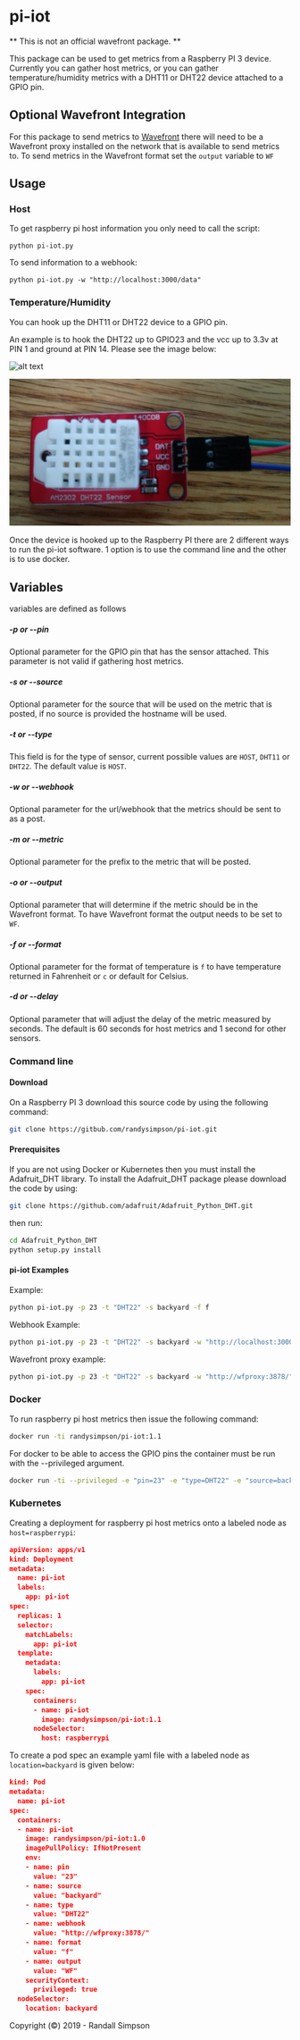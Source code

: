 # pi-iot

** This is not an official wavefront package. **

This package can be used to get metrics from a Raspberry PI 3 device.  Currently you can gather host metrics, or you can gather temperature/humidity metrics with a DHT11 or DHT22 device attached to a GPIO pin.

## Optional Wavefront Integration

For this package to send metrics to [Wavefront](https://wavefront.com) there will need to be a Wavefront proxy installed on the network that is available to send metrics to.  To send metrics in the Wavefront format set the `output` variable to `WF`

## Usage

### Host

To get raspberry pi host information you only need to call the script:

```
python pi-iot.py
```

To send information to a webhook:

```
python pi-iot.py -w "http://localhost:3000/data"
```

### Temperature/Humidity

You can hook up the DHT11 or DHT22 device to a GPIO pin.

An example is to hook the DHT22 up to GPIO23 and the vcc up to 3.3v at PIN 1 and ground at PIN 14.  Please see the image below:

![alt text](https://github.com/randysimpson/pi-iot/blob/master/images/pi.PNG "Raspberry Pi wiring")

![alt text](https://github.com/randysimpson/pi-iot/blob/master/images/dht22.PNG "DHT 22 Temp sensor")

Once the device is hooked up to the Raspberry PI there are 2 different ways to run the pi-iot software.  1 option is to use the command line and the other is to use docker.

## Variables

variables are defined as follows

##### -p or --pin

Optional parameter for the GPIO pin that has the sensor attached.  This parameter is not valid if gathering host metrics.

##### -s or --source

Optional parameter for the source that will be used on the metric that is posted, if no source is provided the hostname will be used.

##### -t or --type

This field is for the type of sensor, current possible values are `HOST`, `DHT11` or `DHT22`.  The default value is `HOST`.

##### -w or --webhook

Optional parameter for the url/webhook that the metrics should be sent to as a post.

##### -m or --metric

Optional parameter for the prefix to the metric that will be posted.

##### -o or --output

Optional parameter that will determine if the metric should be in the Wavefront format.  To have Wavefront format the output needs to be set to `WF`.

##### -f or --format

Optional parameter for the format of temperature is `f` to have temperature returned in Fahrenheit or `c` or default for Celsius.

##### -d or --delay

Optional parameter that will adjust the delay of the metric measured by seconds.  The default is 60 seconds for host metrics and 1 second for other sensors.

### Command line

#### Download

On a Raspberry PI 3 download this source code by using the following command:

```sh
git clone https://gitbub.com/randysimpson/pi-iot.git
```

#### Prerequisites

If you are not using Docker or Kubernetes then you must install the Adafruit_DHT library.  To install the Adafruit_DHT package please download the code by using:

```sh
git clone https://github.com/adafruit/Adafruit_Python_DHT.git
```

then run:

```sh
cd Adafruit_Python_DHT
python setup.py install
```

#### pi-iot Examples

Example:

```sh
python pi-iot.py -p 23 -t "DHT22" -s backyard -f f
```

Webhook Example:

```sh
python pi-iot.py -p 23 -t "DHT22" -s backyard -w "http://localhost:3000/data" -f f
```

Wavefront proxy example:

```sh
python pi-iot.py -p 23 -t "DHT22" -s backyard -w "http://wfproxy:3878/" -m "IOT" -o WF -f f
```

### Docker

To run raspberry pi host metrics then issue the following command:

```sh
docker run -ti randysimpson/pi-iot:1.1
```

For docker to be able to access the GPIO pins the container must be run with the --privileged argument.

```sh
docker run -ti --privileged -e "pin=23" -e "type=DHT22" -e "source=backyard" -e "format=f" randysimpson/pi-iot:1.1
```

### Kubernetes

Creating a deployment for raspberry pi host metrics onto a labeled node as `host=raspberrypi`:

```json
apiVersion: apps/v1
kind: Deployment
metadata:
  name: pi-iot
  labels:
    app: pi-iot
spec:
  replicas: 1
  selector:
    matchLabels:
      app: pi-iot
  template:
    metadata:
      labels:
        app: pi-iot
    spec:
      containers:
      - name: pi-iot
        image: randysimpson/pi-iot:1.1
      nodeSelector:
        host: raspberrypi
```

To create a pod spec an example yaml file with a labeled node as `location=backyard` is given below:

```json
kind: Pod
metadata:
  name: pi-iot
spec:
  containers:
  - name: pi-iot
    image: randysimpson/pi-iot:1.0
    imagePullPolicy: IfNotPresent
    env:
    - name: pin
      value: "23"
    - name: source
      value: "backyard"
    - name: type
      value: "DHT22"
    - name: webhook
      value: "http://wfproxy:3878/"
    - name: format
      value: "f"
    - name: output
      value: "WF"
    securityContext:
      privileged: true
  nodeSelector:
    location: backyard
```


Copyright (©) 2019 - Randall Simpson
